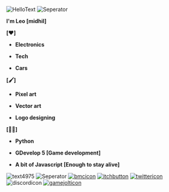 

![HelloText](https://user-images.githubusercontent.com/73597906/199452518-af49bdfa-c13f-4314-8289-c30849860ed3.svg)
![Seperator](https://user-images.githubusercontent.com/73597906/199452529-104e920a-e764-456f-b6a0-5efedec045e2.svg)




**I'm Leo [midhil]**

**[❤️]**

- **Electronics**

- **Tech**

- **Cars**

**[🖌]**

- **Pixel art**

- **Vector art**


- **Logo designing**

**[🧑‍💻]**

- **Python**

- **GDevelop 5 [Game development]**

- **A bit of Javascript [Enough to stay alive]**


![text4975](https://user-images.githubusercontent.com/73597906/199463198-74402c70-782f-458d-8c77-e27d5897a35a.png)
![Seperator](https://user-images.githubusercontent.com/73597906/199452529-104e920a-e764-456f-b6a0-5efedec045e2.svg)
[![bmcicon](https://user-images.githubusercontent.com/73597906/199461298-07097a89-be6e-4fb2-9873-88cdf92796c9.svg)](https://www.buymeacoffee.com/leored)
[![itchbutton](https://user-images.githubusercontent.com/73597906/199461307-40e87286-010f-48df-be3a-0323b8170e19.svg)](https://leo-red.itch.io/)
[![twittericon](https://user-images.githubusercontent.com/73597906/199461330-66e164af-3a0f-4cbb-bc1a-156f30ad0c01.svg)](https://twitter.com/LeoRed457)
![discordicon](https://user-images.githubusercontent.com/73597906/199461411-e7c93132-9355-4327-a21a-9b6564cc4280.svg)
[![gamejolticon](https://user-images.githubusercontent.com/73597906/199461335-8e6f517c-7de0-4925-818b-0690e5728dbc.svg)](https://gamejolt.com/@MidhilM)
